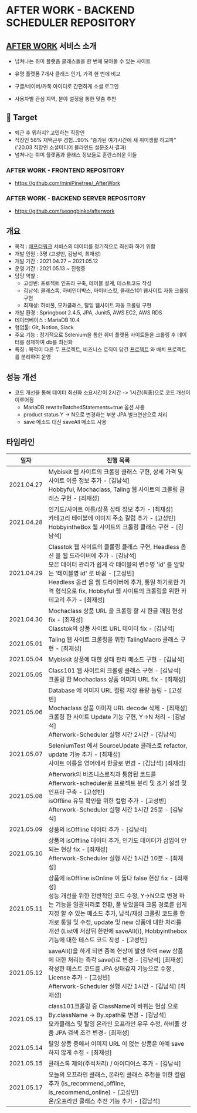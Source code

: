 # AFTER WORK - BACKEND SCHEDULER REPOSITORY

## [AFTER WORK](https://afterwork.co.kr/) 서비스 소개

- 넘쳐나는 취미 플랫폼 클래스들을 한 번에 모아볼 수 있는 사이트

- 유명 플랫폼 7개사 클래스 인기, 가격 한 번에 비교
- 구글/네이버/카톡 아이디로 간편하게 소셜 로그인
- 사용자별 관심 지역, 분야 설정을 통한 맞춤 추천

## 🎯 Target

- 퇴근 후 뭐하지? 고민하는 직장인
- 직장인 58% 재택근무 경험…90% “증가된 여가시간에 새 취미생활 하고파” <br/> ('20.03 직장인 소셜미디어 블라인드 설문조사 결과)
- 넘쳐나는 취미 플랫폼과 클래스 정보들로 혼란스러운 이들

### AFTER WORK - FRONTEND REPOSITORY

- https://github.com/miniPinetree/_AfterWork

### AFTER WORK - BACKEND SERVER REPOSITORY

- https://github.com/seongbinko/afterwork

## 개요

- 목적 : [애프터워크](https://afterwork.co.kr/) 서비스의 데이터를 정기적으로 최신화 하기 위함
- 개발 인원 : 3명 (고성빈, 김남석, 최재성)
- 개발 기간 : 2021.04.27 ~ 2021.05.12
- 운영 기간 : 2021.05.13 ~ 진행중  
- 담당 역할 : 
  - 고성빈: 프로젝트 인프라 구축, 테이블 설계, 테스트코드 작성
  - 김남석: 클래스톡, 하비인더박스, 마이비스킷, 클래스101 웹사이트 자동 크롤링 구현
  - 최재성: 하비풀, 모카클래스, 탈잉 웹사이트 자동 크롤링 구현
- 개발 환경 : Springboot 2.4.5, JPA, Junit5, AWS EC2, AWS RDS
- 데이터베이스 : MariaDB 10.4
- 협업툴: Git, Notion, Slack
- 주요 기능 : 정기적으로 Selenium을 통한 취미 플랫폼 사이트들을 크롤링 후 데이터를 정제하여 db를 최신화
- 특징 : 목적이 다른 두 프로젝트, 비즈니스 로직이 담긴 [프로젝트](https://github.com/seongbinko/afterwork) 와 배치 프로젝트를 분리하여 운영  

## 성능 개선

- 코드 개선을 통해 데이터 최신화 소요시간이 2시간 -> 1시간(최종)으로 코드 개선이 이루어짐
  - MariaDB rewriteBatchedStatements=true 옵션 사용
  - product status Y -> N으로 변경하는 부분 JPA 벌크연산으로 처리
  - save 메소드 대신 saveAll 메소드 사용

## 타임라인

| 일자       | 진행 목록                                                    |
| ---------- | ------------------------------------------------------------ |
| 2021.04.27 | Mybiskit 웹 사이트의 크롤링 클래스 구현, 상세 가격 및 사이트 이름 정보 추가 - [김남석] <br/> Hobbyful, Mochaclass, Taling 웹 사이트의 크롤링 클래스 구현 - [최재성] |
| 2021.04.28 | 인기도/사이트 이름/상품 상태 정보 추가 - [최재성] <br/> 카테고리 테이블에 이미지 주소 칼럼 추가 - [고성빈] <br/> HobbyintheBox 웹 사이트의 크롤링 클래스 구현 - [김남석] |
| 2021.04.29 | Classtok 웹 사이트의 클롤링 클래스 구현, Headless 옵션 을 웹 드라이버에 추가 - [김남석] <br/> 모은 데이터 관리가 쉽게 각 테이블의 변수명 'id' 를 알맞는 '테이블명 id' 로 바꿈 - [고성빈] <br/> Headless 옵션 을 웹 드라이버에 추가, 통일 하기로한 가격 형식으로 fix, Hobbyful 웹  사이트의 크롤링을 위한 카테고리 추가 - [최재성]|
| 2021.04.30 | Mochaclass 상품 URL 을 크롤링 할 시 한글 깨짐 현상 fix - [최재성] <br/> Classtok의 상품 사이트 URL 데이터 fix - [김남석]|
| 2021.05.01 | Taling 웹 사이트 크롤링을 위한 TalingMacro 클래스 구현 - [최재성] |
| 2021.05.04 | Mybiskit 상품에 대한 상태 관리 메소드 구현 - [김남석] |
| 2021.05.05 | Class101 웹 사이트의 크롤링 클래스 구현 - [김남석] <br/> 크롤링 한 Mochaclass 상품 이미지 URL fix - [최재성] |
| 2021.05.06 | Database 에 이미지 URL 컬럼 저장 용량 늘림 - [고성빈] <br/> Mochaclass 상품 이미지 URL decode 삭제 - [최재성] <br/> 크롤링 한 사이트 Update 기능 구현, Y->N 처리 - [김남석] <br/> Afterwork-Scheduler 실행  시간 2시간 - [김남석] |
| 2021.05.07 | SeleniumTest 에서 SourceUpdate 클래스로 refactor, update 기능 추가 - [최재성] <br/> 사이트 이름을 영어에서 한글로 변경 - [김남석] [최재성]|
| 2021.05.08 | Afterwork의 비즈니스로직과 통합된 코드를 Afterwork-scheduler로 프로젝트 분리 및 초기 설정 및 인프라 구축 - [고성빈]<br> isOffline 유뮤 확인을 위한 컬럼 추가 - [고성빈] <br/> Afterwork-Scheduler 실행  시간 1시간 25분 - [김남석] |
| 2021.05.09 | 상품의 isOffline 데이터 추가 - [김남석] |
| 2021.05.10 | 상품의 isOffline 데이터 추가, 인기도 데이터가 삽입이 안되는 현상 fix - [최재성] <br/> Afterwork-Scheduler 실행  시간 1시간 10분 - [최재성] |
| 2021.05.11 | 상품에 isOffline isOnline 이 둘다 false 현상 fix - [최재성] <br/> 성능 개선을 위한 전반적인 코드 수정, Y->N으로 변경 하는 기능을 일괄처리로 전환, 풀 받았을때 크롬 경로를 쉽게 지정 할 수 있는 메소드 추가, 남석/재성 크롤링 코드를 한개로 통일 및 수정, update 및 new 상품에 대한 처리를 개선 (List에 저장뒤 한번에 saveAll()), Hobbyinthebox 기능에 대한 테스트 코드 작성 - [고성빈] |
| 2021.05.12 | saveAll()을 하게 되면 중복 현상이 발생 하여 new 상품에 대한 처리는 즉각 save()로 변경 - [김남석] [최재성] <br/> 작성한 테스트 코드를 JPA 상태감지 기능으로 수정 , License 추가 - [고성빈] <br/> Afterwork-Scheduler 실행  시간 1시간 - [김남석] [최재성] |
| 2021.05.13 | class101크롤링 중 ClassName이 바뀌는 현상 으로 By.className -> By.xpath로 변경 - [김남석] <br/> 모카클래스 및 탈잉 온라인 오프라인 유무 수정, 하비풀 상품 JPA 검색 조건 변경- [최재성] |
| 2021.05.14 | 탈잉 상품 중에서 이미지 URL 이 없는 상품은 아예 save 하지 않게 수정 - [최재성] |
| 2021.05.15 | 클래스톡 제외(주석처리) / 아이디어스 추가 - [김남석] |
| 2021.05.17 | 오늘의 오프라인 클래스, 온라인 클래스 추천을 위한 컬럼 추가 (is_recommend_offline, is_recommend_online) - [고성빈] <br/> 온/오프라인 클래스 추천 기능 추가 - [김남석]|
